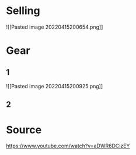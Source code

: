 # Selling 

![[Pasted image 20220415200654.png]]

# Gear 
## 1 
![[Pasted image 20220415200925.png]]

## 2 

# Source 
https://www.youtube.com/watch?v=aDWR6DCizEY